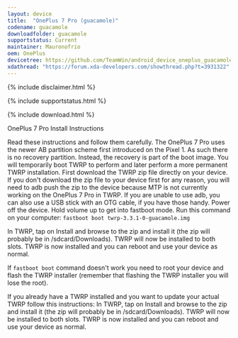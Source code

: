 ```yaml
---
layout: device
title:  "OnePlus 7 Pro (guacamole)"
codename: guacamole
downloadfolder: guacamole
supportstatus: Current
maintainer: Mauronofrio
oem: OnePlus
devicetree: https://github.com/TeamWin/android_device_oneplus_guacamole
xdathread: "https://forum.xda-developers.com/showthread.php?t=3931322"
---
```


{% include disclaimer.html %}

{% include supportstatus.html %}

{% include download.html %}

OnePlus 7 Pro Install Instructions

Read these instructions and follow them carefully.
The OnePlus 7 Pro uses the newer AB partition scheme first introduced on the Pixel 1. As such there is no recovery partition. Instead, the recovery is part of the boot image. You will temporarily boot TWRP to perform and later perform a more permanent TWRP installation. First download the TWRP zip file directly on your device. If you don't download the zip file to your device first for any reason, you will need to adb push the zip to the device because MTP is not currently working on the OnePlus 7 Pro in TWRP. If you are unable to use adb, you can also use a USB stick with an OTG cable, if you have those handy.
Power off the device. Hold volume up to get into fastboot mode. Run this command on your computer:
`fastboot boot twrp-3.3.1-0-guacamole.img`

In TWRP, tap on Install and browse to the zip and install it (the zip will probably be in /sdcard/Downloads). TWRP will now be installed to both slots. TWRP is now installed and you can reboot and use your device as normal.

If `fastboot boot` command doesn't work you need to root your device and flash the TWRP installer (remember that flashing the TWRP installer you will lose the root).

If you already have a TWRP installed and you want to update your actual TWRP follow this instructions:
In TWRP, tap on Install and browse to the zip and install it (the zip will probably be in /sdcard/Downloads). TWRP will now be installed to both slots. TWRP is now installed and you can reboot and use your device as normal.
